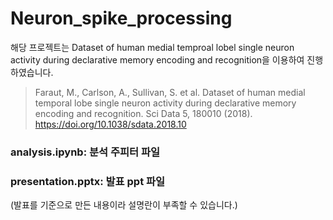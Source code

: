 # Neuron_spike_processing

해당 프로젝트는 Dataset of human medial temproal lobel single neuron activity during declarative memory encoding and recognition을 이용하여 진행하였습니다.

> Faraut, M., Carlson, A., Sullivan, S. et al. Dataset of human medial temporal lobe single neuron activity during declarative memory encoding and recognition. Sci Data 5, 180010 (2018). https://doi.org/10.1038/sdata.2018.10

### analysis.ipynb: 분석 주피터 파일
### presentation.pptx: 발표 ppt 파일

(발표를 기준으로 만든 내용이라 설명란이 부족할 수 있습니다.)
